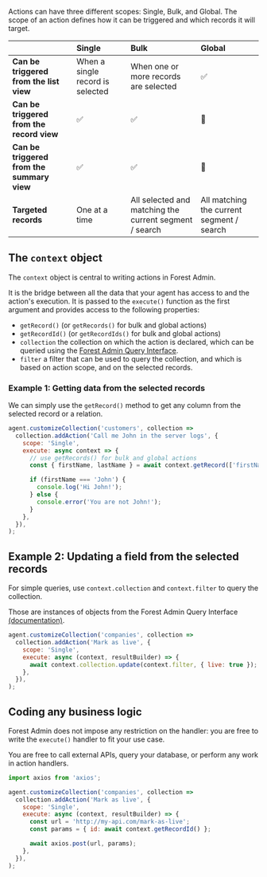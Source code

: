 Actions can have three different scopes: Single, Bulk, and Global. The scope of an action defines how it can be triggered and which records it will target.

| &nbsp;                                     | Single                           | Bulk                                                   | Global                                    |
| :----------------------------------------- | :------------------------------- | :----------------------------------------------------- | :---------------------------------------- |
| **Can be triggered from the list view**    | When a single record is selected | When one or more records are selected                  | ✅                                        |
| **Can be triggered from the record view**  | ✅                               | ✅                                                     | 🚫                                        |
| **Can be triggered from the summary view** | ✅                               | ✅                                                     | 🚫                                        |
| **Targeted records**                       | One at a time                    | All selected and matching the current segment / search | All matching the current segment / search |

## The `context` object

The `context` object is central to writing actions in Forest Admin.

It is the bridge between all the data that your agent has access to and the action's execution. It is passed to the `execute()` function as the first argument and provides access to the following properties:

- `getRecord()` (or `getRecords()` for bulk and global actions)
- `getRecordId()` (or `getRecordIds()` for bulk and global actions)
- `collection` the collection on which the action is declared, which can be queried using the [Forest Admin Query Interface](../../under-the-hood/queries/README.md).
- `filter` a filter that can be used to query the collection, and which is based on action scope, and on the selected records.

### Example 1: Getting data from the selected records

We can simply use the `getRecord()` method to get any column from the selected record or a relation.

```javascript
agent.customizeCollection('customers', collection =>
  collection.addAction('Call me John in the server logs', {
    scope: 'Single',
    execute: async context => {
      // use getRecords() for bulk and global actions
      const { firstName, lastName } = await context.getRecord(['firstName']);

      if (firstName === 'John') {
        console.log('Hi John!');
      } else {
        console.error('You are not John!');
      }
    },
  }),
);
```

## Example 2: Updating a field from the selected records

For simple queries, use `context.collection` and `context.filter` to query the collection.

Those are instances of objects from the Forest Admin Query Interface [(documentation)](../../under-the-hood/queries/README.md).

```javascript
agent.customizeCollection('companies', collection =>
  collection.addAction('Mark as live', {
    scope: 'Single',
    execute: async (context, resultBuilder) => {
      await context.collection.update(context.filter, { live: true });
    },
  }),
);
```

## Coding any business logic

Forest Admin does not impose any restriction on the handler: you are free to write the `execute()` handler to fit your use case.

You are free to call external APIs, query your database, or perform any work in action handlers.

```javascript
import axios from 'axios';

agent.customizeCollection('companies', collection =>
  collection.addAction('Mark as live', {
    scope: 'Single',
    execute: async (context, resultBuilder) => {
      const url = 'http://my-api.com/mark-as-live';
      const params = { id: await context.getRecordId() };

      await axios.post(url, params);
    },
  }),
);
```
